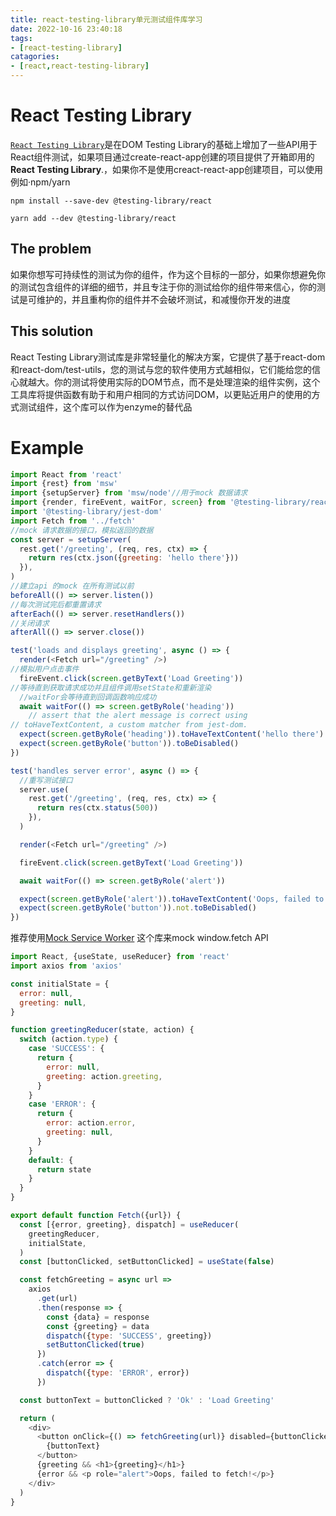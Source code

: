 ```yaml
---
title: react-testing-library单元测试组件库学习
date: 2022-10-16 23:40:18
tags:
- [react-testing-library]
catagories:
- [react,react-testing-library]
---
```


# React Testing Library

[`React Testing Library`](https://github.com/testing-library/react-testing-library)是在DOM Testing Library的基础上增加了一些API用于React组件测试，如果项目通过create-react-app创建的项目提供了开箱即用的**React Testing Library**.，如果你不是使用creact-react-app创建项目，可以使用例如·npm/yarn

```
npm install --save-dev @testing-library/react
```

```
yarn add --dev @testing-library/react
```

## The problem[](https://testing-library.com/docs/react-testing-library/intro/#the-problem)

如果你想写可持续性的测试为你的组件，作为这个目标的一部分，如果你想避免你的测试包含组件的详细的细节，并且专注于你的测试给你的组件带来信心，你的测试是可维护的，并且重构你的组件并不会破坏测试，和减慢你开发的进度

## This solution[](https://testing-library.com/docs/react-testing-library/intro/#this-solution)

React Testing Library测试库是非常轻量化的解决方案，它提供了基于react-dom和react-dom/test-utils，您的测试与您的软件使用方式越相似，它们能给您的信心就越大。你的测试将使用实际的DOM节点，而不是处理渲染的组件实例，这个工具库将提供函数有助于和用户相同的方式访问DOM，以更贴近用户的使用的方式测试组件，这个库可以作为enzyme的替代品

# Example

```js
import React from 'react'
import {rest} from 'msw'
import {setupServer} from 'msw/node'//用于mock 数据请求
import {render, fireEvent, waitFor, screen} from '@testing-library/react'
import '@testing-library/jest-dom'
import Fetch from '../fetch'
//mock 请求数据的接口，模拟返回的数据
const server = setupServer(
  rest.get('/greeting', (req, res, ctx) => {
    return res(ctx.json({greeting: 'hello there'}))
  }),
)
//建立api 的mock 在所有测试以前
beforeAll(() => server.listen())
//每次测试完后都重置请求
afterEach(() => server.resetHandlers())
//关闭请求
afterAll(() => server.close())

test('loads and displays greeting', async () => {
  render(<Fetch url="/greeting" />)
//模拟用户点击事件
  fireEvent.click(screen.getByText('Load Greeting'))
//等待直到获取请求成功并且组件调用setState和重新渲染
  //waitFor会等待直到回调函数响应成功
  await waitFor(() => screen.getByRole('heading'))
	// assert that the alert message is correct using
// toHaveTextContent, a custom matcher from jest-dom.
  expect(screen.getByRole('heading')).toHaveTextContent('hello there')
  expect(screen.getByRole('button')).toBeDisabled()
})

test('handles server error', async () => {
  //重写测试接口
  server.use(
    rest.get('/greeting', (req, res, ctx) => {
      return res(ctx.status(500))
    }),
  )

  render(<Fetch url="/greeting" />)

  fireEvent.click(screen.getByText('Load Greeting'))

  await waitFor(() => screen.getByRole('alert'))

  expect(screen.getByRole('alert')).toHaveTextContent('Oops, failed to fetch!')
  expect(screen.getByRole('button')).not.toBeDisabled()
})
```

推荐使用[Mock Service Worker](https://github.com/mswjs/msw) 这个库来mock window.fetch API

```js
import React, {useState, useReducer} from 'react'
import axios from 'axios'

const initialState = {
  error: null,
  greeting: null,
}

function greetingReducer(state, action) {
  switch (action.type) {
    case 'SUCCESS': {
      return {
        error: null,
        greeting: action.greeting,
      }
    }
    case 'ERROR': {
      return {
        error: action.error,
        greeting: null,
      }
    }
    default: {
      return state
    }
  }
}

export default function Fetch({url}) {
  const [{error, greeting}, dispatch] = useReducer(
    greetingReducer,
    initialState,
  )
  const [buttonClicked, setButtonClicked] = useState(false)

  const fetchGreeting = async url =>
    axios
      .get(url)
      .then(response => {
        const {data} = response
        const {greeting} = data
        dispatch({type: 'SUCCESS', greeting})
        setButtonClicked(true)
      })
      .catch(error => {
        dispatch({type: 'ERROR', error})
      })

  const buttonText = buttonClicked ? 'Ok' : 'Load Greeting'

  return (
    <div>
      <button onClick={() => fetchGreeting(url)} disabled={buttonClicked}>
        {buttonText}
      </button>
      {greeting && <h1>{greeting}</h1>}
      {error && <p role="alert">Oops, failed to fetch!</p>}
    </div>
  )
}
```

